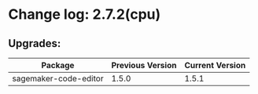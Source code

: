 # Change log: 2.7.2(cpu)

## Upgrades: 

Package | Previous Version | Current Version
---|---|---
sagemaker-code-editor|1.5.0|1.5.1
